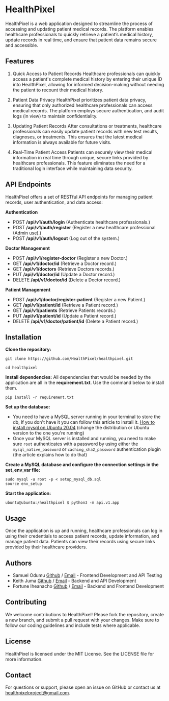 # HealthPixel
HealthPixel is a web application designed to streamline the process of accessing and updating patient medical records. The platform enables healthcare professionals to quickly retrieve a patient’s medical history, update records in real time, and ensure that patient data remains secure and accessible.

## Features
1. Quick Access to Patient Records
Healthcare professionals can quickly access a patient's complete medical history by entering their unique ID into HealthPixel, allowing for informed decision-making without needing the patient to recount their medical history.

2. Patient Data Privacy
HealthPixel prioritizes patient data privacy, ensuring that only authorized healthcare professionals can access medical records. The platform employs secure authentication, and audit logs (in view) to maintain confidentiality.

3. Updating Patient Records
After consultations or treatments, healthcare professionals can easily update patient records with new test results, diagnoses, or treatments. This ensures that the latest medical information is always available for future visits.

4. Real-Time Patient Access
Patients can securely view their medical information in real time through unique, secure links provided by healthcare professionals. This feature eliminates the need for a traditional login interface while maintaining data security.

## API Endpoints
HealthPixel offers a set of RESTful API endpoints for managing patient records, user authentication, and data access:

__Authentication__

- POST      **/api/v1/auth/login**           (Authenticate healthcare professionals.)
- POST      **/api/v1/auth/register**        (Register a new healthcare professional (Admin use).)
- POST      **/api/v1/auth/logout**          (Log out of the system.)

__Doctor Management__
- POST      **/api/v1/register-doctor**             (Register a new Doctor.)
- GET       **/api/v1/doctor/id**                   (Retrieve a Doctor record.)
- GET       **/api/v1/doctors**                     (Retrieve Doctors records.)
- PUT       **/api/v1/doctor/id**                   (Update a Doctor record.)
- DELETE    **/api/v1/doctor/id**                   (Delete a Doctor record.)

__Patient Management__

- POST      **/api/v1/doctor/register-patient**     (Register a new Patient.)
- GET       **/api/v1/patient/id**                  (Retrieve a Patient record.)
- GET       **/api/v1/patients**                    (Retrieve Patients records.)
- PUT       **/api/v1/patient/id**                  (Update a Patient record.)
- DELETE    **/api/v1/doctor/patient/id**           (Delete a Patient record.)


## Installation
__Clone the repository:__
```
git clone https://github.com/HealthPixel/healthpixel.git
```
```
cd healthpixel
```

__Install dependencies:__
All dependencies that would be needed by the application are all in the **requirement.txt**. Use the command below to install them.
```
pip install -r requirement.txt
```

__Set up the database:__
- You need to have a MySQL server running in your terminal to store the db, If you don't have it you can follow this article to install it. [How to install mysql on Ubuntu 20.04](https://www.digitalocean.com/community/tutorials/how-to-install-mysql-on-ubuntu-20-04)
(change the distribution or Ubuntu version to the one you're running)
- Once your MySQL server is installed and running, you need to make sure `root` authenticates with a password by using either the `mysql_native_password` or `caching_sha2_password` authentication plugin (the article explains how to do that)

__Create a MySQL database and configure the connection settings in the set_env_var file:__
```
sudo mysql -u root -p < setup_mysql_db.sql
source env_setup
```
__Start the application:__
```
ubuntu@ubuntu:/healthpixel $ python3 -m api.v1.app
```

## Usage
Once the application is up and running, healthcare professionals can log in using their credentials to access patient records, update information, and manage patient data. Patients can view their records using secure links provided by their healthcare providers.


## Authors
- Samuel Odumu [Github](https://github.com/samuelodumu) / [Email](themainsamuel@gmail.com) - Frontend Development and API Testing
- Keith Juma [Github](https://github.com/TaiKeith) / [Email](keithsteve.ks@hotmail.com) - Backend and API Development
- Fortune Iheanacho [Github](https://github.com/na-cho-dev) / [Email](fortuneihean0314@gmail.com) - Backend and Frontend Development

## Contributing
We welcome contributions to HealthPixel! Please fork the repository, create a new branch, and submit a pull request with your changes. Make sure to follow our coding guidelines and include tests where applicable.

## License
HealthPixel is licensed under the MIT License. See the LICENSE file for more information.

## Contact
For questions or support, please open an issue on GitHub or contact us at healthpixelproject@gmail.com.
